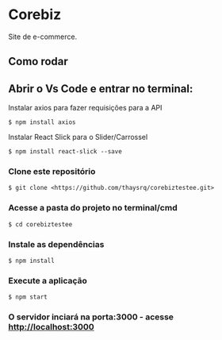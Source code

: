# Corebiz 
Site de e-commerce.


## Como rodar

Abrir o Vs Code e entrar no terminal:
---
Instalar axios para fazer requisições para a API
```
$ npm install axios
```
Instalar React Slick para o Slider/Carrossel
```
$ npm install react-slick --save
```

### Clone este repositório
```
$ git clone <https://github.com/thaysrq/corebiztestee.git>
```
### Acesse a pasta do projeto no terminal/cmd
```
$ cd corebiztestee
```
### Instale as dependências
```
$ npm install
```
### Execute a aplicação
```
$ npm start
```
### O servidor inciará na porta:3000 - acesse <http://localhost:3000> 
